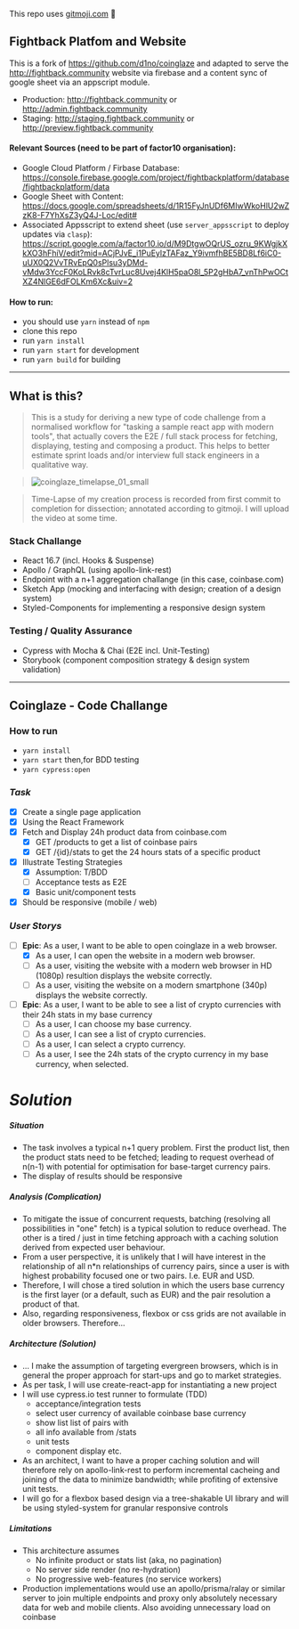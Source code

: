 This repo uses [gitmoji.com](https://github.com/shoplinksys/gitmoji) 🔺

## Fightback Platfom and Website
This is a fork of https://github.com/d1no/coinglaze and adapted to serve the http://fightback.community website via firebase and a content sync of google sheet via an appscript module.
 - Production: http://fightback.community or http://admin.fightback.community 
 - Staging:  http://staging.fightback.community or http://preview.fightback.community

#### Relevant Sources (need to be part of factor10 organisation):
 - Google Cloud Platform / Firbase Database: https://console.firebase.google.com/project/fightbackplatform/database/fightbackplatform/data
 - Google Sheet with Content: https://docs.google.com/spreadsheets/d/1R15FyJnUDf6MIwWkoHlU2wZzK8-F7YhXsZ3yQ4J-Loc/edit#
  - Associated Appsscript to extend sheet (use `server_appsscript` to deploy updates via `clasp`): https://script.google.com/a/factor10.io/d/M9DtgwOQrUS_ozru_9KWgjkXkXO3hFhiV/edit?mid=ACjPJvE_i1PuEylzTAFaz_Y9ivmfhBE5BD8Lf6iC0-uUX0Q2VvTRvEpQ0sPlsu3yDMd-vMdw3YccF0KoLRvk8cTvrLuc8Uvej4KlH5paO8l_5P2gHbA7_vnThPwOCtXZ4NlGE6dFOLKm6Xc&uiv=2

#### How to run:
 - you should use `yarn` instead of `npm`
 - clone this repo
 - run `yarn install`
 - run `yarn start` for development
 - run `yarn build` for building

-------

## What is this?

> This is a study for deriving a new type of code challenge from a normalised workflow for "tasking a sample react app with modern tools", that actually covers the E2E / full stack process for fetching, displaying, testing and composing a product. This helps to better estimate sprint loads and/or interview full stack engineers in a qualitative way.

> ![coinglaze_timelapse_01_small](https://user-images.githubusercontent.com/2397125/52868246-11a35f00-3143-11e9-9dfe-d4816f587cc4.gif)
 
> Time-Lapse of my creation process is recorded from first commit to completion for dissection; annotated according to gitmoji. I will upload the video at some time. 

### Stack Challange
- React 16.7 (incl. Hooks & Suspense)
- Apollo / GraphQL (using apollo-link-rest)
- Endpoint with a n+1 aggregation challange (in this case, coinbase.com)
- Sketch App (mocking and interfacing with design; creation of a design system)
- Styled-Components for implementing a responsive design system

### Testing / Quality Assurance
- Cypress with Mocha & Chai (E2E incl. Unit-Testing)
- Storybook (component composition strategy & design system validation)

-------

## Coinglaze - Code Challange

### How to run
 - `yarn install`
 - `yarn start` then,for BDD testing
 - `yarn cypress:open`

### _Task_

 - [X] Create a single page application
 - [X] Using the React Framework
 - [X] Fetch and Display 24h product data from coinbase.com
     - [X] GET /products to get a list of coinbase pairs
     - [X] GET /{id}/stats to get the 24 hours stats of a specific product
 - [X] Illustrate Testing Strategies
     - [X] Assumption: T/BDD
     - [ ] Acceptance tests as E2E
     - [x] Basic unit/component tests
  - [x] Should be responsive (mobile / web)

### _User Storys_
 - [ ] **Epic**: As a user, I want to be able to open coinglaze in a web browser.
    - [X] As a user, I can open the website in a modern web browser.
    - [ ] As a user, visiting the website with a modern web browser in HD (1080p) resultion displays the website correctly.
    - [ ] As a user, visiting the website on a modern smartphone (340p) displays the website correctly.
  - [ ] **Epic**: As a user, I want to be able to see a list of crypto currencies with their 24h stats in my base currency
    - [ ] As a user, I can choose my base currency.
    - [ ] As a user, I can see a list of crypto currencies.
    - [ ] As a user, I can select a crypto currency.
    - [ ] As a user, I see the 24h stats of the crypto currency in my base currency, when selected.

# _Solution_

##### Situation
 - The task involves a typical n+1 query problem. First the product list, then the product stats need to be fetched; leading to request overhead of n(n-1) with potential for optimisation for base-target currency pairs.
 - The display of results should be responsive

##### Analysis (Complication)
- To mitigate the issue of concurrent requests, batching (resolving all possibilities in "one" fetch) is a typical solution to reduce overhead. The other is a tired / just in time fetching approach with a caching solution derived from expected user behaviour. 
- From a user perspective, it is unlikely that I will have interest in the relationship of all n*n relationships of currency pairs, since a user is with highest probability focused one or two pairs. I.e. EUR and USD.
- Therefore, I will chose a tired solution in which the users base currency is the first layer (or a default, such as EUR) and the pair resolution a product of that.
- Also, regarding responsiveness, flexbox or css grids are not available in older browsers. Therefore...

##### Architecture (Solution)
- ... I make the assumption of targeting evergreen browsers, which is in general the proper approach for start-ups and go to market strategies.
- As per task, I will use create-react-app for instantiating a new project
- I will use cypress.io test runner to formulate (TDD)
  - acceptance/integration tests
  - select user currency of available coinbase base currency
  - show list list of pairs with
  - all info available from /stats
  - unit tests
  - component display etc.
- As an architect, I want to have a proper caching solution and will therefore rely on apollo-link-rest to perform incremental cacheing and joining of the data to minimize bandwidth; while profiting of extensive unit tests.
- I will go for a flexbox based design via a tree-shakable UI library and will be using styled-system for granular responsive controls

##### Limitations
- This architecture assumes
  - No infinite product or stats list (aka, no pagination)
  - No server side render (no re-hydration)
  - No progressive web-features (no service workers)
- Production implementations would use an apollo/prisma/ralay or similar server to join multiple endpoints and proxy only absolutely necessary data for web and mobile clients. Also avoiding unnecessary load on coinbase
